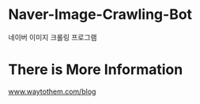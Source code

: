 # Naver-Image-Crawling-Bot
네이버 이미지 크롤링 프로그램


<h1>There is More Information</h1>

<a href="https://www.waytothem.com/blog">www.waytothem.com/blog</a>

